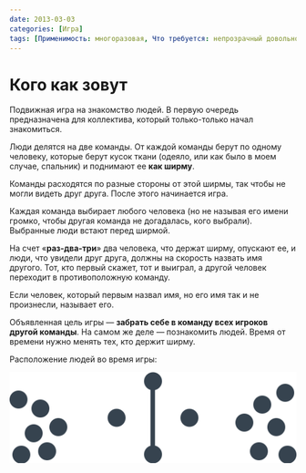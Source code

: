 ```yaml
---
date: 2013-03-03
categories: [Игра]
tags: [Применимость: многоразовая, Что требуется: непрозрачный довольно большой кусок ткани (одеяло, спальник и др.), На сколько людей рассчитано: от 10, Подвижность: да]
---
```


# Кого как зовут

Подвижная игра на знакомство людей. В первую очередь предназначена для коллектива, который только-только начал знакомиться.

Люди делятся на две команды. От каждой команды берут по одному человеку, которые берут кусок ткани (одеяло, или как было в моем случае, спальник) и поднимают ее **как ширму**.

Команды расходятся по разные стороны от этой ширмы, так чтобы не могли видеть друг друга. После этого начинается игра.

Каждая команда выбирает любого человека (но не называя его имени громко, чтобы другая команда не догадалась, кого выбрали). Выбранные люди встают перед ширмой.

На счет «**раз-два-три**» два человека, что держат ширму, опускают ее, и люди, что увидели друг друга, должны на скорость назвать имя другого. Тот, кто первый скажет, тот и выиграл, а другой человек переходит в противоположную команду.

Если человек, который первым назвал имя, но его имя так и не произнесли, называет его.

Объявленная цель игры — **забрать себе в команду всех игроков другой команды**. На самом же деле — познакомить людей. Время от времени нужно менять тех, кто держит ширму.

Расположение людей во время игры:

![Расположение людей во время игры](img/game.svg)
